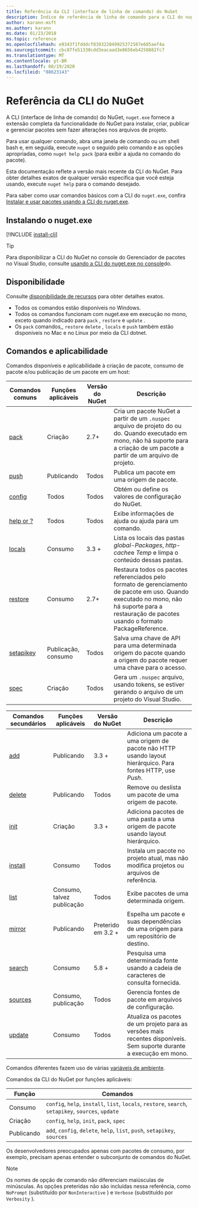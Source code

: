 ```yaml
---
title: Referência da CLI (interface de linha de comando) do NuGet
description: Índice de referência de linha de comando para a CLI do nuget.exe
author: karann-msft
ms.author: karann
ms.date: 01/23/2018
ms.topic: reference
ms.openlocfilehash: e9343f1fdddcf839322849925372587e685aef4a
ms.sourcegitcommit: cbc87fe51330cdd3eacaad3e8656eb4258882fc7
ms.translationtype: MT
ms.contentlocale: pt-BR
ms.lasthandoff: 08/19/2020
ms.locfileid: "88623143"
---
```

# <a name="nuget-cli-reference"></a>Referência da CLI do NuGet

A CLI (interface de linha de comando) do NuGet, `nuget.exe` fornece a extensão completa da funcionalidade do NuGet para instalar, criar, publicar e gerenciar pacotes sem fazer alterações nos arquivos de projeto.

Para usar qualquer comando, abra uma janela de comando ou um shell bash e, em seguida, execute `nuget` o seguido pelo comando e as opções apropriadas, como `nuget help pack` (para exibir a ajuda no comando do pacote).

Esta documentação reflete a versão mais recente da CLI do NuGet. Para obter detalhes exatos de qualquer versão específica que você esteja usando, execute `nuget help` para o comando desejado.

Para saber como usar comandos básicos com a CLI do `nuget.exe`, confira [Instalar e usar pacotes usando a CLI do nuget.exe](../consume-packages/install-use-packages-nuget-cli.md).

## <a name="installing-nugetexe"></a>Instalando o nuget.exe

[!INCLUDE [install-cli](../includes/install-cli.md)]

> [!Tip]
> Para disponibilizar a CLI do NuGet no console do Gerenciador de pacotes no Visual Studio, consulte [usando a CLI do nuget.exe no console](../consume-packages/install-use-packages-powershell.md#use-the-nugetexe-cli-in-the-console)do.

## <a name="availability"></a>Disponibilidade

Consulte [disponibilidade de recursos](../install-nuget-client-tools.md#feature-availability) para obter detalhes exatos.

- Todos os comandos estão disponíveis no Windows.
- Todos os comandos funcionam com nuget.exe em execução no mono, exceto quando indicado para `pack` , `restore` e `update` .
- Os `pack` comandos,, `restore` `delete` , `locals` e `push` também estão disponíveis no Mac e no Linux por meio da CLI dotnet.

## <a name="commands-and-applicability"></a>Comandos e aplicabilidade

Comandos disponíveis e aplicabilidade à criação de pacote, consumo de pacote e/ou publicação de um pacote em um host:

| Comandos comuns | Funções aplicáveis | Versão do NuGet | Descrição |
| --- | --- | --- | --- |
| [pack](cli-reference/cli-ref-pack.md) | Criação | 2.7+ | Cria um pacote NuGet a partir de um `.nuspec` arquivo de projeto do ou do. Quando executado em mono, não há suporte para a criação de um pacote a partir de um arquivo de projeto. |
| [push](cli-reference/cli-ref-push.md) | Publicando | Todos | Publica um pacote em uma origem de pacote. |
| [config](cli-reference/cli-ref-config.md) | Todos | Todos | Obtém ou define os valores de configuração do NuGet. |
| [help or ?](cli-reference/cli-ref-help.md) | Todos | Todos | Exibe informações de ajuda ou ajuda para um comando. |
| [locals](cli-reference/cli-ref-locals.md) | Consumo | 3.3 + | Lista os locais das pastas *global-Packages*, *http-cache*e *Temp* e limpa o conteúdo dessas pastas. |
| [restore](cli-reference/cli-ref-restore.md) | Consumo | 2.7+ | Restaura todos os pacotes referenciados pelo formato de gerenciamento de pacote em uso. Quando executado no mono, não há suporte para a restauração de pacotes usando o formato PackageReference. |
| [setapikey](cli-reference/cli-ref-setapikey.md) | Publicação, consumo | Todos | Salva uma chave de API para uma determinada origem do pacote quando a origem do pacote requer uma chave para o acesso. |
| [spec](cli-reference/cli-ref-spec.md) | Criação | Todos | Gera um `.nuspec` arquivo, usando tokens, se estiver gerando o arquivo de um projeto do Visual Studio. |

| Comandos secundários | Funções aplicáveis | Versão do NuGet | Descrição |
| --- | --- | --- | --- |
| [add](cli-reference/cli-ref-add.md) | Publicando | 3.3 + | Adiciona um pacote a uma origem de pacote não HTTP usando layout hierárquico. Para fontes HTTP, use *Push*. |
| [delete](cli-reference/cli-ref-delete.md) | Publicando | Todos | Remove ou deslista um pacote de uma origem de pacote. |
| [init](cli-reference/cli-ref-init.md) | Criação | 3.3 + | Adiciona pacotes de uma pasta a uma origem de pacote usando layout hierárquico. |
| [install](cli-reference/cli-ref-install.md) | Consumo | Todos | Instala um pacote no projeto atual, mas não modifica projetos ou arquivos de referência. |
| [list](cli-reference/cli-ref-list.md) | Consumo, talvez publicação | Todos | Exibe pacotes de uma determinada origem. |
| [mirror](cli-reference/cli-ref-mirror.md) | Publicando | Preterido em 3.2 + | Espelha um pacote e suas dependências de uma origem para um repositório de destino. |
| [search](cli-reference/cli-ref-search.md) | Consumo | 5.8 + | Pesquisa uma determinada fonte usando a cadeia de caracteres de consulta fornecida. |
| [sources](cli-reference/cli-ref-sources.md) | Consumo, publicação | Todos | Gerencia fontes de pacote em arquivos de configuração. |
| [update](cli-reference/cli-ref-update.md) | Consumo | Todos | Atualiza os pacotes de um projeto para as versões mais recentes disponíveis. Sem suporte durante a execução em mono. |

Comandos diferentes fazem uso de várias [variáveis de ambiente](cli-reference/cli-ref-environment-variables.md).

Comandos da CLI do NuGet por funções aplicáveis:

| Função | Comandos |
| --- | --- |
| Consumo | `config`, `help`, `install`, `list`, `locals`, `restore`, `search`, `setapikey`, `sources`, `update` |
| Criação | `config`, `help`, `init`, `pack`, `spec` |
| Publicando | `add`, `config`, `delete`, `help`, `list`, `push`, `setapikey`, `sources` |

Os desenvolvedores preocupados apenas com pacotes de consumo, por exemplo, precisam apenas entender o subconjunto de comandos do NuGet.

> [!Note]
> Os nomes de opção de comando não diferenciam maiúsculas de minúsculas. As opções preteridas não são incluídas nessa referência, como `NoPrompt` (substituído por `NonInteractive` ) e `Verbose` (substituído por `Verbosity` ).
